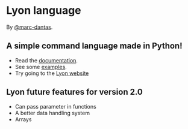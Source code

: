 # Lyon language
By [@marc-dantas](https://github.com/marc-dantas).
## A simple command language made in Python!

- Read the [documentation](./markdown_docs/index.md).
- See some [examples](./markdown_docs/examples.md).
- Try going to the [Lyon website](https://marc-dantas.github.io/lyon)

## Lyon future features for version 2.0
- Can pass parameter in functions
- A better data handling system
- Arrays
